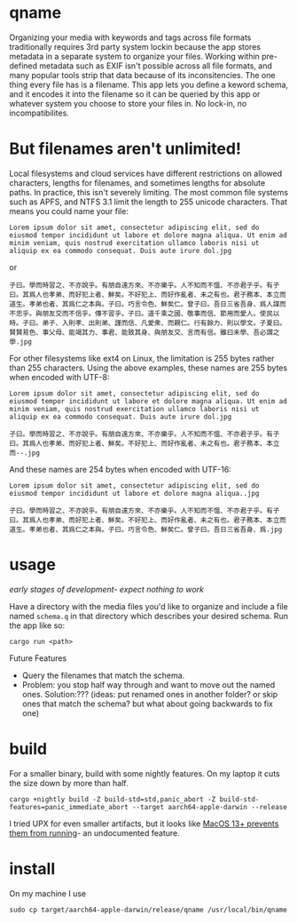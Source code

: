 # qname

Organizing your media with keywords and tags across file formats traditionally requires 3rd party system lockin because the app stores metadata in a separate system to organize your files. Working within pre-defined metadata such as EXIF isn't possible across all file formats, and many popular tools strip that data because of its inconsitencies. The one thing every file has is a filename. This app lets you define a keword schema, and it encodes it into the filename so it can be queried by this app or whatever system you choose to store your files in. No lock-in, no incompatibilites.

# But filenames aren't unlimited!

Local filesystems and cloud services have different restrictions on allowed characters, lengths for filenames, and sometimes lengths for absolute paths. In practice, this isn't severely limiting. The most common file systems such as APFS, and NTFS 3.1 limit the length to 255 unicode characters. That means you could name your file:
```
Lorem ipsum dolor sit amet, consectetur adipiscing elit, sed do eiusmod tempor incididunt ut labore et dolore magna aliqua. Ut enim ad minim veniam, quis nostrud exercitation ullamco laboris nisi ut aliquip ex ea commodo consequat. Duis aute irure dol.jpg
```
or
```
子曰。學而時習之、不亦說乎。有朋自遠方來、不亦樂乎。人不知而不慍、不亦君子乎。有子曰。其爲人也孝弟、而好犯上者、鮮矣。不好犯上、而好作亂者、未之有也。君子務本、本立而道生。孝弟也者、其爲仁之本與。子曰。巧言令色、鮮矣仁。曾子曰。吾日三省吾身、爲人謀而不忠乎。與朋友交而不信乎。傳不習乎。子曰。道千乘之國、敬事而信、節用而愛人。使民以時。子曰。弟子、入則孝、出則弟、謹而信、凡愛衆、而親仁。行有餘力、則以學文。子夏曰。賢賢易色、事父母、能竭其力、事君、能致其身、與朋友交、言而有信。雖曰未學、吾必謂之學.jpg
```
For other filesystems like ext4 on Linux, the limitation is 255 bytes rather than 255 characters. Using the above examples, these names are 255 bytes when encoded with UTF-8:
```
Lorem ipsum dolor sit amet, consectetur adipiscing elit, sed do eiusmod tempor incididunt ut labore et dolore magna aliqua. Ut enim ad minim veniam, quis nostrud exercitation ullamco laboris nisi ut aliquip ex ea commodo consequat. Duis aute irure dol.jpg

子曰。學而時習之、不亦說乎。有朋自遠方來、不亦樂乎。人不知而不慍、不亦君子乎。有子曰。其爲人也孝弟、而好犯上者、鮮矣。不好犯上、而好作亂者、未之有也。君子務本、本立而--.jpg
```
And these names are 254 bytes when encoded with UTF-16:
```
Lorem ipsum dolor sit amet, consectetur adipiscing elit, sed do eiusmod tempor incididunt ut labore et dolore magna aliqua..jpg

子曰。學而時習之、不亦說乎。有朋自遠方來、不亦樂乎。人不知而不慍、不亦君子乎。有子曰。其爲人也孝弟、而好犯上者、鮮矣。不好犯上、而好作亂者、未之有也。君子務本、本立而道生。孝弟也者、其爲仁之本與。子曰。巧言令色、鮮矣仁。曾子曰。吾日三省吾身、爲.jpg
```


# usage

_early stages of development- expect nothing to work_

Have a directory with the media files you'd like to organize and include a file named `schema.q` in that directory which describes your desired schema. Run the app like so:

```
cargo run <path>
```

Future Features
- Query the filenames that match the schema.
- Problem: you stop half way through and want to move out the named ones. Solution:??? (ideas: put renamed ones in another folder? or skip ones that match the schema? but what about going backwards to fix one)

# build
For a smaller binary, build with some nightly features. On my laptop it cuts the size down by more than half.
```
cargo +nightly build -Z build-std=std,panic_abort -Z build-std-features=panic_immediate_abort --target aarch64-apple-darwin --release
```

I tried UPX for even smaller artifacts, but it looks like [MacOS 13+ prevents them from running](https://github.com/upx/upx/issues/612)- an undocumented feature.

# install
On my machine I use
```
sudo cp target/aarch64-apple-darwin/release/qname /usr/local/bin/qname
```
